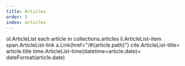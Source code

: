 ```yaml
---
title: Articles
order: 3
index: articles
---
```


<jade>
ol.ArticleList
  each article in collections.articles
    li.ArticleList-item
      span.ArticleList-link
        a.Link(href="/#{article.path}")
          cite.ArticleList-title= article.title
      time.ArticleList-time(datetime=article.date)= dateFormat(article.date)
</jade>
